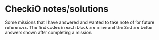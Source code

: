 # CheckiO notes/solutions

Some missions that I have answered and wanted to take note of for future references. The first codes in each block are mine and the 2nd are better answers shown after completing a mission.